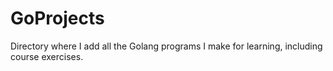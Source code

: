 # GoProjects

Directory where I add all the Golang programs I make for learning, including course exercises.
